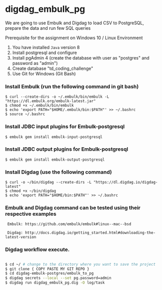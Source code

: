 # digdag_embulk_pg

We are going to use Embulk and Digdag to load CSV to PostgreSQL, prepare the data and run few SQL queries

Prerequisite for the assignment on Windows 10 / Linux Environment

1. You have installed `Java` version 8
2. Install postgresql and configure
3. Install pgAdmin 4 (create the database with user as "postgres" and password as "admin")
4. Create database "td_coding_challenge"
5. Use Git for Windows (Git Bash)

### Install Embulk (run the following command in git bash)

```
$ curl --create-dirs -o ~/.embulk/bin/embulk -L "https://dl.embulk.org/embulk-latest.jar"
$ chmod +x ~/.embulk/bin/embulk
$ echo 'export PATH="$HOME/.embulk/bin:$PATH"' >> ~/.bashrc
$ source ~/.bashrc
```

### Install JDBC input plugins for Embulk-postgresql
```
$ embulk gem install embulk-input-postgresql
```
### Install JDBC output plugins for Embulk-postgresql
```
$ embulk gem install embulk-output-postgresql
```

### Install Digdag (use the following command)
```
$ curl -o ~/bin/digdag --create-dirs -L "https://dl.digdag.io/digdag-latest"
$ chmod +x ~/bin/digdag
$ echo 'export PATH="$HOME/bin:$PATH"' >> ~/.bashrc
```

### Embulk and Digdag command can be tested using their respective examples 

     Embulk: https://github.com/embulk/embulk#linux--mac--bsd
		 
     Digdag: http://docs.digdag.io/getting_started.html#downloading-the-latest-version

### Digdag workflow execute.
```bash

$ cd ~/ # change to the directory where you want to save the project
$ git clone { COPY PASTE MY GIT REPO }
$ cd digdag-embulk-postgres/embulk_to_pg
$ digdag secrets --local --set pg.password=admin
$ digdag run digdag_embulk_pg.dig -O log/task

```
